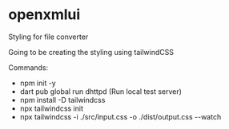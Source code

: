 # openxmlui
Styling for file converter


Going to be creating the styling using tailwindCSS


Commands:
- npm init -y 
- dart pub global run dhttpd (Run local test server)
- npm install -D tailwindcss
- npx tailwindcss init
- npx tailwindcss -i ./src/input.css -o ./dist/output.css --watch